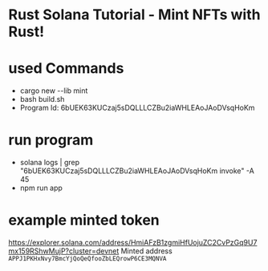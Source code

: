 # Rust Solana Tutorial - Mint NFTs with Rust!

# used Commands
- cargo new --lib mint
- bash build.sh
- Program Id: 6bUEK63KUCzaj5sDQLLLCZBu2iaWHLEAoJAoDVsqHoKm

# run program
- solana logs | grep "6bUEK63KUCzaj5sDQLLLCZBu2iaWHLEAoJAoDVsqHoKm invoke" -A 45
- npm run app

# example minted token
https://explorer.solana.com/address/HmiAFzB1zgmiHfUojuZC2CvPzGq9U7mx159RShwMujP?cluster=devnet
Minted address `APPJ1PKHxNvy7BmcYjQoQeQfooZbLEQrowP6CE3MQNVA`